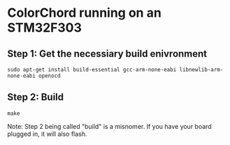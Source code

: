 # ColorChord running on an STM32F303


## Step 1: Get the necessiary build enivronment

```
sudo apt-get install build-essential gcc-arm-none-eabi libnewlib-arm-none-eabi openocd
```

## Step 2: Build

```
make
```

Note: Step 2 being called "build" is a misnomer. If you have your board plugged in, it will also flash.
